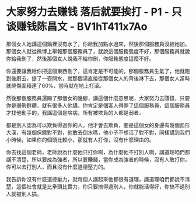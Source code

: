 # 大家努力去赚钱 落后就要挨打 - P1 - 只谈赚钱陈昌文 - BV1hT411x7Ao

那個女人她講這個鍋裡沒有水了，你給我加點水過來，然後那個服務員沒給她加，那個女人就從微博上舉報那個服務員了，就說這個服務態度不好，那個服務員就說你給我刪了，然後那個女人說我不給你刪，你服務態度這麼不好。

你還要讓我給你把這個東西刪了，這肯定是不可能的，那個服務員生氣了，他就跑到後廚去，提了一壺開水，就那個湯直接從那個女人的背後淋下去，那個女人當時就燒傷面積達了60%，當時就在地上打滾。

然後那個服務員還踢了那個女的幾腳，講這個什麼意思呢，大家努力去賺錢，只要你是弱勢群體，就有很多人他講，你肯定是個客人得罪了這個服務員，這個服務員才找他動手的，我講這個是啥病，所有被欺負的人都是弱者。

都是別人認為可以欺負得過你的人，他才會去欺負，要是這個女的身邊有幾個彪形大漢，有幾個保鏢對不對，他敢去倒水嗎，他小子不想活了對不對，同樣講到我們小時候，如果你的個頭比較小，那就有人打你，沒有什麼理由的。

你去找這個老師，老師說為什麼他只打你啊，為什麼他不打別人啊，講道理咱們都講不清楚，所以要成為強者，所以要賺錢，當你成為強者的時候，沒有人敢打你，你可以去打別人，而且沒有什麼道德壓力的。

我告訴你沒有什麼道德壓力，就每個人講起來他都很有道理，講道理咱們都說不清楚，這個社會就是比拳頭比實力，你只要搞得過別人，你就能活得好，你搞不過別人就被別人搞。

